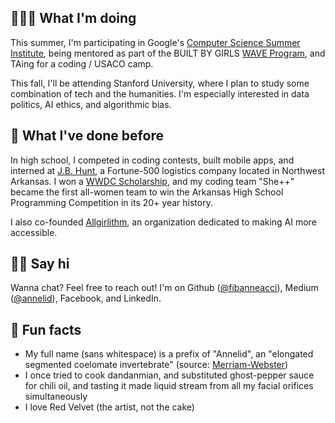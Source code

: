 ---
---

## 👩🏻‍💻 What I'm doing

This summer, I'm participating in Google's [Computer Science Summer Institute](https://buildyourfuture.withgoogle.com/programs/computer-science-summer-institute/), being mentored as part of the BUILT BY GIRLS [WAVE Program](https://www.builtbygirls.com/about-wave), and TAing for a coding / USACO camp.

This fall, I'll be attending Stanford University, where I plan to study some combination of tech and the humanities. I'm especially interested in data politics, AI ethics, and algorithmic bias.

## 🦕 What I've done before

In high school, I competed in coding contests, built mobile apps, and interned at [J.B. Hunt](https://www.jbhunt.com), a Fortune-500 logistics company located in Northwest Arkansas. I won a [WWDC Scholarship](https://developer.apple.com/wwdc19/scholarships/), and my coding team "She++" became the first all-women team to win the Arkansas High School Programming Competition in its 20+ year history.

I also co-founded [Allgirlithm](https://www.allgirlithm.org), an organization dedicated to making AI more accessible.

## 👋🏻 Say hi

Wanna chat? Feel free to reach out! I'm on Github ([@fibanneacci](https://github.com/fibanneacci)), Medium ([@annelid](https://medium.com/@annelid)), Facebook, and LinkedIn.

## 🤪 Fun facts

- My full name (sans whitespace) is a prefix of "Annelid", an "elongated segmented coelomate invertebrate" (source: [Merriam-Webster](https://www.merriam-webster.com/dictionary/annelid))
- I once tried to cook dandanmian, and substituted ghost-pepper sauce for chili oil, and tasting it made liquid stream from all my facial orifices simultaneously
- I love Red Velvet (the artist, not the cake)
